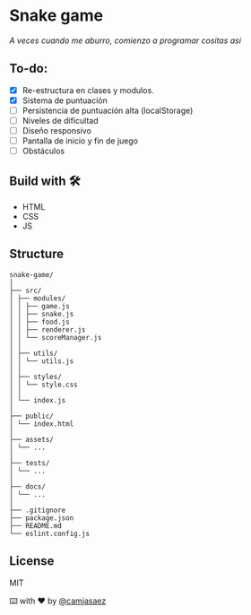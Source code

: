 # Snake game

_A veces cuando me aburro, comienzo a programar cositas asi_

## To-do:

- [x] Re-estructura en clases y modulos.
- [x] Sistema de puntuación
- [ ] Persistencia de puntuación alta (localStorage)
- [ ] Niveles de dificultad
- [ ] Diseño responsivo
- [ ] Pantalla de inicio y fin de juego
- [ ] Obstáculos

## Build with 🛠️

- HTML
- CSS
- JS

## Structure

```
snake-game/
│
├── src/
│ ├── modules/
│ │ ├── game.js
│ │ ├── snake.js
│ │ ├── food.js
│ │ ├── renderer.js
│ │ └── scoreManager.js
│ │
│ ├── utils/
│ │ └── utils.js
│ │
│ ├── styles/
│ │ └── style.css
│ │
│ └── index.js
│
├── public/
│ └── index.html
│
├── assets/
│ └── ...
│
├── tests/
│ └── ...
│
├── docs/
│ └── ...
│
├── .gitignore
├── package.json
├── README.md
└── eslint.config.js
```

## License

MIT

⌨️ with ❤️ by [@camjasaez](https://github.com/camjasaez)
